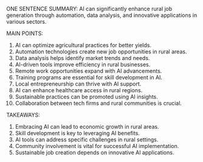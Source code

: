 ONE SENTENCE SUMMARY:
AI can significantly enhance rural job generation through automation, data analysis, and innovative applications in various sectors.

MAIN POINTS:
1. AI can optimize agricultural practices for better yields.
2. Automation technologies create new job opportunities in rural areas.
3. Data analysis helps identify market trends and needs.
4. AI-driven tools improve efficiency in rural businesses.
5. Remote work opportunities expand with AI advancements.
6. Training programs are essential for skill development in AI.
7. Local entrepreneurship can thrive with AI support.
8. AI can enhance healthcare access in rural regions.
9. Sustainable practices can be promoted using AI insights.
10. Collaboration between tech firms and rural communities is crucial.

TAKEAWAYS:
1. Embracing AI can lead to economic growth in rural areas.
2. Skill development is key to leveraging AI benefits.
3. AI tools can address specific challenges in rural settings.
4. Community involvement is vital for successful AI implementation.
5. Sustainable job creation depends on innovative AI applications.